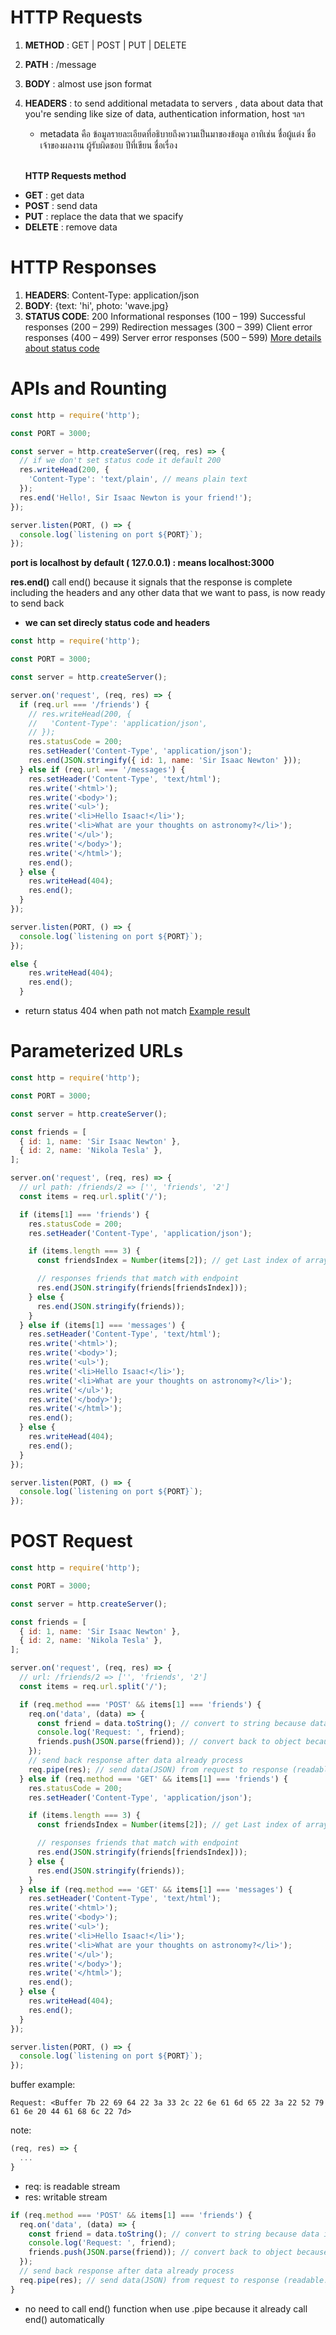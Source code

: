 # HTTP Requests

1. **METHOD** : GET | POST | PUT | DELETE
2. **PATH** : /message
3. **BODY** : almost use json format
4. **HEADERS** : to send additional metadata to servers , data about data that you're sending like size of data, authentication information, host ฯลฯ

   - metadata คือ ข้อมูลรายละเอียดที่อธิบายถึงความเป็นมาของข้อมูล
     อาทิเช่น ชื่อผู้แต่ง ชื่อเจ้าของผลงาน ผู้รับผิดชอบ ปีที่เขียน ชื่อเรื่อง

    <br/>

   **HTTP Requests method**

- **GET** : get data
- **POST** : send data
- **PUT** : replace the data that we spacify
- **DELETE** : remove data

# HTTP Responses

1. **HEADERS**: Content-Type: application/json
2. **BODY**: {text: 'hi', photo: 'wave.jpg}
3. **STATUS CODE**: 200
   Informational responses (100 – 199)
   Successful responses (200 – 299)
   Redirection messages (300 – 399)
   Client error responses (400 – 499)
   Server error responses (500 – 599)
   [More details about status code](https://developer.mozilla.org/en-US/docs/Web/HTTP/Status)

# APIs and Rounting

```js
const http = require('http');

const PORT = 3000;

const server = http.createServer((req, res) => {
  // if we don't set status code it default 200
  res.writeHead(200, {
    'Content-Type': 'text/plain', // means plain text
  });
  res.end('Hello!, Sir Isaac Newton is your friend!');
});

server.listen(PORT, () => {
  console.log(`listening on port ${PORT}`);
});
```

**port is localhost by default ( 127.0.0.1) : means localhost:3000**

**res.end()** call end() because it signals that the response is complete including the headers and any other data that we want to pass, is now ready to send back

- **we can set direcly status code and headers**

```js
const http = require('http');

const PORT = 3000;

const server = http.createServer();

server.on('request', (req, res) => {
  if (req.url === '/friends') {
    // res.writeHead(200, {
    //   'Content-Type': 'application/json',
    // });
    res.statusCode = 200;
    res.setHeader('Content-Type', 'application/json');
    res.end(JSON.stringify({ id: 1, name: 'Sir Isaac Newton' }));
  } else if (req.url === '/messages') {
    res.setHeader('Content-Type', 'text/html');
    res.write('<html>');
    res.write('<body>');
    res.write('<ul>');
    res.write('<li>Hello Isaac!</li>');
    res.write('<li>What are your thoughts on astronomy?</li>');
    res.write('</ul>');
    res.write('</body>');
    res.write('</html>');
    res.end();
  } else {
    res.writeHead(404);
    res.end();
  }
});

server.listen(PORT, () => {
  console.log(`listening on port ${PORT}`);
});
```

```js
else {
    res.writeHead(404);
    res.end();
  }
```

- return status 404 when path not match [Example result](/reference/path_not_match_404.png)

# Parameterized URLs

```js
const http = require('http');

const PORT = 3000;

const server = http.createServer();

const friends = [
  { id: 1, name: 'Sir Isaac Newton' },
  { id: 2, name: 'Nikola Tesla' },
];

server.on('request', (req, res) => {
  // url path: /friends/2 => ['', 'friends', '2']
  const items = req.url.split('/');

  if (items[1] === 'friends') {
    res.statusCode = 200;
    res.setHeader('Content-Type', 'application/json');

    if (items.length === 3) {
      const friendsIndex = Number(items[2]); // get Last index of array (endpoint)

      // responses friends that match with endpoint
      res.end(JSON.stringify(friends[friendsIndex]));
    } else {
      res.end(JSON.stringify(friends));
    }
  } else if (items[1] === 'messages') {
    res.setHeader('Content-Type', 'text/html');
    res.write('<html>');
    res.write('<body>');
    res.write('<ul>');
    res.write('<li>Hello Isaac!</li>');
    res.write('<li>What are your thoughts on astronomy?</li>');
    res.write('</ul>');
    res.write('</body>');
    res.write('</html>');
    res.end();
  } else {
    res.writeHead(404);
    res.end();
  }
});

server.listen(PORT, () => {
  console.log(`listening on port ${PORT}`);
});
```

# POST Request

```js
const http = require('http');

const PORT = 3000;

const server = http.createServer();

const friends = [
  { id: 1, name: 'Sir Isaac Newton' },
  { id: 2, name: 'Nikola Tesla' },
];

server.on('request', (req, res) => {
  // url: /friends/2 => ['', 'friends', '2']
  const items = req.url.split('/');

  if (req.method === 'POST' && items[1] === 'friends') {
    req.on('data', (data) => {
      const friend = data.toString(); // convert to string because data is node buffer object (return collection of row bytes)
      console.log('Request: ', friend);
      friends.push(JSON.parse(friend)); // convert back to object because data is string
    });
    // send back response after data already process
    req.pipe(res); // send data(JSON) from request to response (readable.pipe(writable))
  } else if (req.method === 'GET' && items[1] === 'friends') {
    res.statusCode = 200;
    res.setHeader('Content-Type', 'application/json');

    if (items.length === 3) {
      const friendsIndex = Number(items[2]); // get Last index of array (endpoint)

      // responses friends that match with endpoint
      res.end(JSON.stringify(friends[friendsIndex]));
    } else {
      res.end(JSON.stringify(friends));
    }
  } else if (req.method === 'GET' && items[1] === 'messages') {
    res.setHeader('Content-Type', 'text/html');
    res.write('<html>');
    res.write('<body>');
    res.write('<ul>');
    res.write('<li>Hello Isaac!</li>');
    res.write('<li>What are your thoughts on astronomy?</li>');
    res.write('</ul>');
    res.write('</body>');
    res.write('</html>');
    res.end();
  } else {
    res.writeHead(404);
    res.end();
  }
});

server.listen(PORT, () => {
  console.log(`listening on port ${PORT}`);
});
```

buffer example:

```buffer
Request: <Buffer 7b 22 69 64 22 3a 33 2c 22 6e 61 6d 65 22 3a 22 52 79 61 6e 20 44 61 68 6c 22 7d>
```

note:

```js
(req, res) => {
  ...
}
```

- req: is readable stream
- res: writable stream

```js
if (req.method === 'POST' && items[1] === 'friends') {
  req.on('data', (data) => {
    const friend = data.toString(); // convert to string because data is node buffer object (return collection of row bytes)
    console.log('Request: ', friend);
    friends.push(JSON.parse(friend)); // convert back to object because data is string
  });
  // send back response after data already process
  req.pipe(res); // send data(JSON) from request to response (readable.pipe(writable))
}
```

- no need to call end() function when use .pipe because it already call end() automatically
